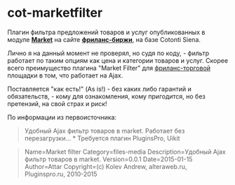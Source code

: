 # cot-marketfilter
Плагин фильтра предложений товаров и услуг опубликованных в модуле <a href="http://freelance-script.abuyfile.com/modules-market/" target="_blank" rel="noopener"><strong>Market</strong></a> на сайте <a href="http://freelance-script.abuyfile.com/category/builds-freelance-script/"><strong>фриланс-биржи</strong></a>, на базе Cotonti Siena.

Лично я на данный момент не проверял, но судя по коду, - фильтр работает по таким опциям как цена и категории товаров и услуг. Скорее всего преимущество плагина "Market Filter" для <a href="https://abuyfile.com/" target="_blank" rel="noopener">фриланс-торговой</a> площадки в том, что работает на Ajax.

Поставляется "как есть!" (As is!) - без каких либо гарантий и обязательств, - кому для ознакомления, кому пригодится, но без претензий, на свой страх и риск!

По информации из первоисточника:
<blockquote>Удобный Ajax фильтр товаров в market.
Работает без перезагрузки...
* Требуется плагин PluginsPro, Uikit</blockquote>
<blockquote>Name=Market filter
Category=files-media
Description=Удобный Ajax фильтр товаров в market.
Version=0.0.1
Date=2015-01-15
Author=Attar
Copyright=(c) Kolev Andrew, alteraweb.ru, Pluginspro.ru, 2010-2015</blockquote>
